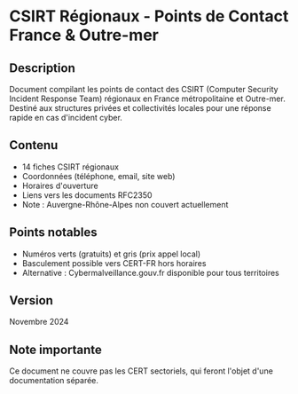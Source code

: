 # CSIRT Régionaux - Points de Contact France & Outre-mer

## Description
Document compilant les points de contact des CSIRT (Computer Security Incident Response Team) régionaux en France métropolitaine et Outre-mer. 
Destiné aux structures privées et collectivités locales pour une réponse rapide en cas d'incident cyber.

## Contenu
- 14 fiches CSIRT régionaux
- Coordonnées (téléphone, email, site web)
- Horaires d'ouverture
- Liens vers les documents RFC2350
- Note : Auvergne-Rhône-Alpes non couvert actuellement

## Points notables
- Numéros verts (gratuits) et gris (prix appel local)
- Basculement possible vers CERT-FR hors horaires
- Alternative : Cybermalveillance.gouv.fr disponible pour tous territoires

## Version
Novembre 2024


## Note importante
Ce document ne couvre pas les CERT sectoriels, qui feront l'objet d'une documentation séparée.
